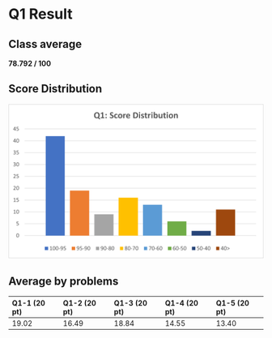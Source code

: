 # Q1 Result

## Class average 

**78.792 / 100**

## Score Distribution
![](img/q1_score_dist.png)

## Average by problems
|Q1-1 (20 pt)|Q1-2 (20 pt)|Q1-3 (20 pt)|Q1-4 (20 pt)|Q1-5 (20 pt)|
|:---|:---|:---|:---|:---|
|19.02|16.49|18.84|14.55|13.40|
